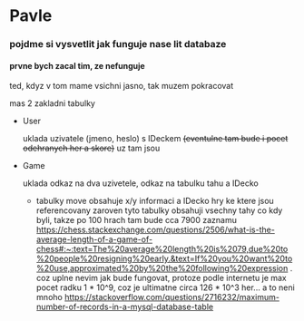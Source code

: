 # Pavle

### **pojdme si vysvetlit jak funguje nase lit databaze**

#### prvne bych zacal tim, ze nefunguje

ted, kdyz v tom mame vsichni jasno, tak muzem pokracovat

mas 2 zakladni tabulky

* User

  uklada uzivatele (jmeno, heslo) s IDeckem ~~(eventulne tam bude i pocet odehranych her a skore)~~ uz tam jsou

* Game

  uklada odkaz na dva uzivetele, odkaz na tabulku tahu a IDecko

    * tabulky move obsahuje x/y informaci a IDecko hry ke ktere jsou referencovany zaroven tyto tabulky obsahuji vsechny
      tahy co kdy byli, takze po 100 hrach tam bude cca 7900 zaznamu
      https://chess.stackexchange.com/questions/2506/what-is-the-average-length-of-a-game-of-chess#:~:text=The%20average%20length%20is%2079,due%20to%20people%20resigning%20early.&text=If%20you%20want%20to%20use,approximated%20by%20the%20following%20expression
      . coz uplne nevim jak bude fungovat, protoze podle internetu je max pocet radku 1 * 10^9, coz je ultimatne circa
      126 * 10^3 her... a to neni mnoho
      https://stackoverflow.com/questions/2716232/maximum-number-of-records-in-a-mysql-database-table